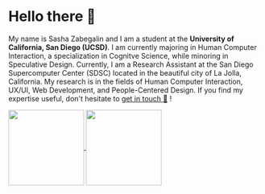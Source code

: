 # Hello there 👋

My name is Sasha Zabegalin and I am a student at the **University of California, San Diego (UCSD)**. I am currently majoring in Human Computer Interaction, a specialization in Cognitve Science, while minoring in Speculative Design. Currently, I am a Research Assistant at the San Diego Supercomputer Center (SDSC) located in the beautiful city of La Jolla, California. My research is in the fields of Human Computer Interaction, UX/UI, Web Development, and People-Centered Design. If you find my expertise useful, don't hesitate to [get in touch 📨](mailto:azabegalin@ucsd.edu) !

<a href="https://github.com/sashazabegalin">
  <img align="center" height="150" src="https://github-readme-stats.vercel.app/api?username=sashazabegalin&hide=issues&count_private=true&show_icons=true&include_all_commits=true&cache_seconds=7200" />

<a href="https://github.com/sashazabegalin">
  <img align="center" height="150" src="https://github-readme-stats.vercel.app/api/top-langs?username=sashazabegalin&langs_count=10&layout=compact&include_all_commits=true&cache_seconds=14400" />
</a>

<!--
GitHub Readme stats from: https://github.com/anuraghazra/github-readme-stats
-->

# 
